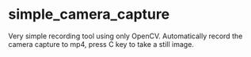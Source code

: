 # simple_camera_capture
Very simple recording tool using only OpenCV. Automatically record the camera capture to mp4, press C key to take a still image.
